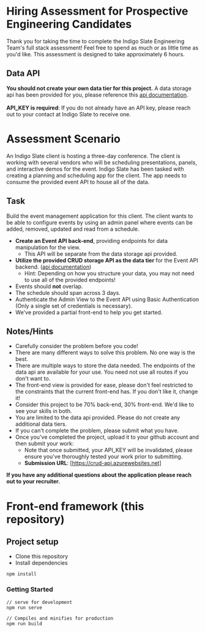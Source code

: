 # Hiring Assessment for Prospective Engineering Candidates
Thank you for taking the time to complete the Indigo Slate Engineering Team's full stack assessment!
Feel free to spend as much or as little time as you'd like. This assessment is designed to take approximately 6 hours.

## Data API
**You should not create your own data tier for this project.** A data storage api has been provided for you, please reference this [api documentation](api-doc/data-tier.md). \
\
**API_KEY is required**: If you do not already have an API key, please reach out to your contact at Indigo Slate to receive one.

# Assessment Scenario
An Indigo Slate client is hosting a three-day conference. The client is working with several vendors who will be scheduling presentations, panels, and interactive demos for the event. Indigo Slate has been tasked with creating a planning and scheduling app for the client. The app needs to consume the provided event API to house all of the data.

## Task
Build the event management application for this client. The client wants to be able to configure events by using an admin panel where events can be added, removed, updated and read from a schedule.
* **Create an Event API back-end**, providing endpoints for data manipulation for the view.
    * This API will be separate from the data storage api provided.
* **Utilize the provided CRUD storage API as the data tier** for the Event API backend. ([api documentation](api-doc/data-tier.md))
    * Hint: Depending on how you structure your data, you may not need to use all of the provided endpoints!
* Events should **not** overlap.
* The schedule should span across 3 days.
* Authenticate the Admin View to the Event API using Basic Authentication (Only a single set of credentials is necessary).
* We've provided a partial front-end to help you get started.

## Notes/Hints
* Carefully consider the problem before you code!
* There are many different ways to solve this problem. No one way is the best.
* There are multiple ways to store the data needed. The endpoints of the data api are available for your use. You need not use all routes if you don't want to.
* The front-end view is provided for ease, please don't feel restricted to the constraints that the current front-end has. If you don't like it, change it!
* Consider this project to be 70% back-end, 30% front-end. We'd like to see your skills in both.
* You are limited to the data api provided. Please do not create any additional data tiers.
* If you can't complete the problem, please submit what you have.
* Once you've completed the project, upload it to your github account and then submit your work:
    * Note that once submitted, your API_KEY will be invalidated, please ensure you've thoroughly tested your work prior to submitting.
    * **Submission URL**: [https://crud-api.azurewebsites.net]

**If you have any additional questions about the application please reach out to your recruiter.**


# Front-end framework (this repository)

## Project setup
* Clone this repository
* Install dependencies
```
npm install
```
### Getting Started
```
// serve for development
npm run serve

// Compiles and minifies for production
npm run build
```
